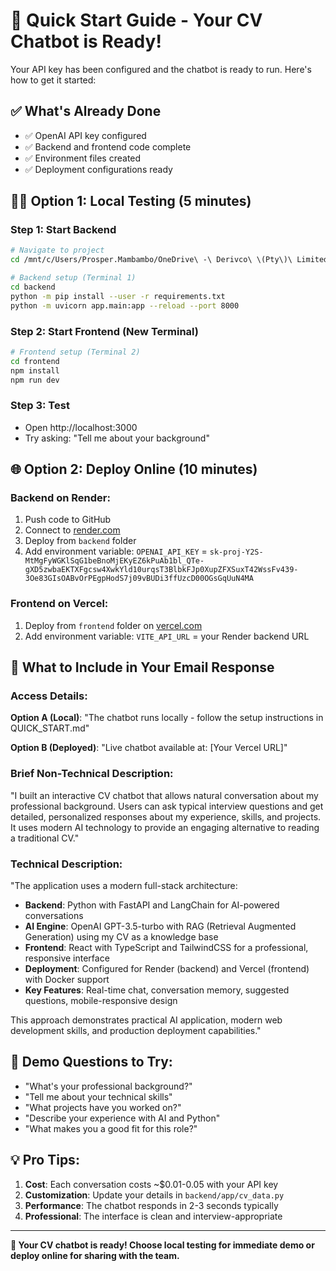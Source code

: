 # 🚀 Quick Start Guide - Your CV Chatbot is Ready!

Your API key has been configured and the chatbot is ready to run. Here's how to get it started:

## ✅ What's Already Done
- ✅ OpenAI API key configured
- ✅ Backend and frontend code complete
- ✅ Environment files created
- ✅ Deployment configurations ready

## 🏃‍♂️ Option 1: Local Testing (5 minutes)

### Step 1: Start Backend
```bash
# Navigate to project
cd /mnt/c/Users/Prosper.Mambambo/OneDrive\ -\ Derivco\ \(Pty\)\ Limited/Documents/Chatbot

# Backend setup (Terminal 1)
cd backend
python -m pip install --user -r requirements.txt
python -m uvicorn app.main:app --reload --port 8000
```

### Step 2: Start Frontend (New Terminal)
```bash
# Frontend setup (Terminal 2)  
cd frontend
npm install
npm run dev
```

### Step 3: Test
- Open http://localhost:3000
- Try asking: "Tell me about your background"

## 🌐 Option 2: Deploy Online (10 minutes)

### Backend on Render:
1. Push code to GitHub
2. Connect to [render.com](https://render.com)
3. Deploy from `backend` folder
4. Add environment variable: `OPENAI_API_KEY` = `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`

### Frontend on Vercel:
1. Deploy from `frontend` folder on [vercel.com](https://vercel.com)  
2. Add environment variable: `VITE_API_URL` = your Render backend URL

## 🎯 What to Include in Your Email Response

### Access Details:
**Option A (Local)**: "The chatbot runs locally - follow the setup instructions in QUICK_START.md"

**Option B (Deployed)**: "Live chatbot available at: [Your Vercel URL]"

### Brief Non-Technical Description:
"I built an interactive CV chatbot that allows natural conversation about my professional background. Users can ask typical interview questions and get detailed, personalized responses about my experience, skills, and projects. It uses modern AI technology to provide an engaging alternative to reading a traditional CV."

### Technical Description:
"The application uses a modern full-stack architecture:
- **Backend**: Python with FastAPI and LangChain for AI-powered conversations
- **AI Engine**: OpenAI GPT-3.5-turbo with RAG (Retrieval Augmented Generation) using my CV as a knowledge base
- **Frontend**: React with TypeScript and TailwindCSS for a professional, responsive interface  
- **Deployment**: Configured for Render (backend) and Vercel (frontend) with Docker support
- **Key Features**: Real-time chat, conversation memory, suggested questions, mobile-responsive design

This approach demonstrates practical AI application, modern web development skills, and production deployment capabilities."

## 🎤 Demo Questions to Try:
- "What's your professional background?"
- "Tell me about your technical skills"
- "What projects have you worked on?"
- "Describe your experience with AI and Python"
- "What makes you a good fit for this role?"

## 💡 Pro Tips:
1. **Cost**: Each conversation costs ~$0.01-0.05 with your API key
2. **Customization**: Update your details in `backend/app/cv_data.py`
3. **Performance**: The chatbot responds in 2-3 seconds typically
4. **Professional**: The interface is clean and interview-appropriate

---

**🎉 Your CV chatbot is ready! Choose local testing for immediate demo or deploy online for sharing with the team.**